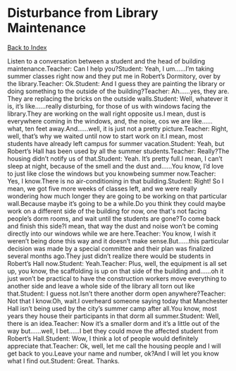 # Disturbance from Library Maintenance
[Back to Index](https://github.com/windows10010/tpoExtractor/blog/master/README.md)

Listen to a conversation between a student and the head of building maintenance.Teacher: Can I help you?Student: Yeah, I um……I’m taking summer classes right now and they put me in Robert’s Dormitory, over by the library.Teacher: Ok.Student: And I guess they are painting the library or doing something to the outside of the building?Teacher: Ah……yes, they are. They are replacing the bricks on the outside walls.Student: Well, whatever it is, it’s like……really disturbing, for those of us with windows facing the library.They are working on the wall right opposite us.I mean, dust is everywhere coming in the windows, and, the noise, cos we are like…… what, ten feet away.And……well, it is just not a pretty picture.Teacher: Right, well, that’s why we waited until now to start work on it.I mean, most students have already left campus for summer vacation.Student: Yeah, but Robert’s Hall has been used by all the summer students.Teacher: Really?The housing didn’t notify us of that.Student: Yeah. It’s pretty full.I mean, I can’t sleep at night, because of the smell and the dust and……You know, I’d love to just like close the windows but you knowbeing summer now.Teacher: Yes, I know.There is no air-conditioning in that building.Student: Right! So I mean, we got five more weeks of classes left, and we were really wondering how much longer they are going to be working on that particular wall.Because maybe it’s going to be a while.Do you think they could maybe work on a different side of the building for now, one that's not facing people’s dorm rooms, and wait until the students are gone?To come back and finish this side?I mean, that way the dust and noise won’t be coming directly into our windows while we are here.Teacher: You know, I wish it weren’t being done this way and it doesn’t make sense.But……this particular decision was made by a special committee and their plan was finalized several months ago.They just didn’t realize there would be students in Robert’s Hall now.Student: Yeah.Teacher: Plus, well, the equipment is all set up, you know, the scaffolding is up on that side of the building and……oh it just won’t be practical to have the construction workers move everything to another side and leave a whole side of the library all torn out like that.Student: I guess not.Isn’t there another dorm open anywhere?Teacher: Not that I know.Oh, wait.I overheard someone saying today that Manchester Hall isn’t being used by the city’s summer camp after all.You know, most years they house their participants in that dorm all summer.Student: Well, there is an idea.Teacher: Now it’s a smaller dorm and it’s a little out of the way but……well, I bet……I bet they could move the affected student from Robert’s Hall.Student: Wow, I think a lot of people would definitely appreciate that.Teacher: Ok, well, let me call the housing people and I will get back to you.Leave your name and number, ok?And I will let you know what I find out.Student: Great. Thanks.